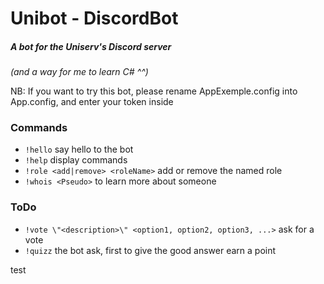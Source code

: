 # Unibot - DiscordBot
##### A bot for the Uniserv's Discord server
_(and a way for me to learn C# ^^)_

NB: If you want to try this bot, please rename AppExemple.config into App.config, and enter your token inside

### Commands
- `!hello` say hello to the bot
- `!help` display commands
- `!role <add|remove> <roleName>` add or remove the named role
- `!whois <Pseudo>` to learn more about someone

### ToDo
- `!vote \"<description>\" <option1, option2, option3, ...>` ask for a vote
- `!quizz` the bot ask, first to give the good answer earn a point

test